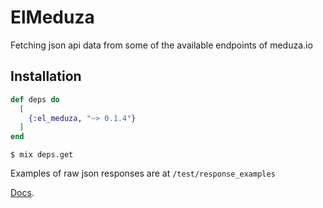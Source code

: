 # ElMeduza

Fetching json api data from some of the available endpoints of meduza.io

## Installation

```elixir
def deps do
  [
    {:el_meduza, "~> 0.1.4"}
  ]
end
```

`$ mix deps.get`

Examples of raw json responses are at `/test/response_examples`

[Docs](https://hexdocs.pm/el_meduza).
